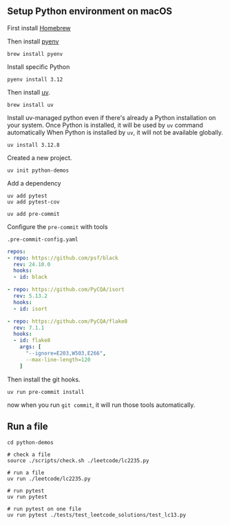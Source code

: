 ## Setup Python environment on macOS

First install [Homebrew](https://brew.sh/)

Then install [pyenv](https://github.com/pyenv/pyenv)

```shell
brew install pyenv
```

Install specific Python

```shell
pyenv install 3.12
```

Then install [uv](https://docs.astral.sh/uv/getting-started/).

```shell
brew install uv
```

Install uv-managed python even if there's already a Python installation on your system.
Once Python is installed, it will be used by `uv` command automatically
When Python is installed by `uv`, it will not be available globally.

```shell
uv install 3.12.8
```

Created a new project.

```shell
uv init python-demos
```

Add a dependency

```shell
uv add pytest
uv add pytest-cov

uv add pre-commit
```

Configure the `pre-commit` with tools

`.pre-commit-config.yaml`
```yaml
repos:
- repo: https://github.com/psf/black
  rev: 24.10.0
  hooks:
  - id: black

- repo: https://github.com/PyCQA/isort
  rev: 5.13.2
  hooks:
  - id: isort

- repo: https://github.com/PyCQA/flake8
  rev: 7.1.1
  hooks:
  - id: flake8
    args: [
      "--ignore=E203,W503,E266",
      --max-line-length=120
    ]
```

Then install the git hooks.

```shell
uv run pre-commit install
```

now when you run `git commit`, it will run those tools automatically.

## Run a file

```shell
cd python-demos

# check a file
source ./scripts/check.sh ./leetcode/lc2235.py

# run a file
uv run ./leetcode/lc2235.py

# run pytest
uv run pytest

# run pytest on one file
uv run pytest ./tests/test_leetcode_solutions/test_lc13.py
```
